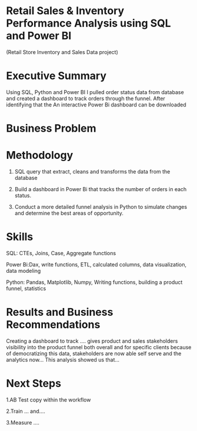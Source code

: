 # Retail Sales & Inventory Performance Analysis using SQL and Power BI 
(Retail Store Inventory and Sales Data project)
# Executive Summary
Using SQL, Python and Power BI I pulled order status data from database and created a dashboard to track orders through the funnel. After identifying that the 
An interactive Power Bi dashboard can be downloaded 
# Business Problem
# Methodology
1. SQL query that extract, cleans and transforms the data from the database

2. Build a dashboard in Power Bi that tracks the number of orders in each status.

3. Conduct a more detailed funnel analysis in Python to simulate changes and determine the best areas of opportunity.

# Skills
SQL: CTEs, Joins, Case, Aggregate functions

Power Bi:Dax, write functions, ETL, calculated columns, data visualization, data modeling

Python: Pandas, Matplotlib, Numpy, Writing functions, building a product funnel, statistics

# Results and Business Recommendations
Creating a dashboard to track .... gives product and sales stakeholders visibility into the product funnel both overall and for specific clients because of democratizing this data, stakeholders are now able self serve and the analytics now... This analysis showed us that...
# Next Steps

1.AB Test copy within the workflow

2.Train ... and....

3.Measure ....
